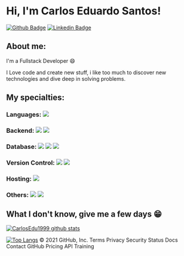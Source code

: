 # Hi, I'm Carlos Eduardo Santos!

[![Github Badge](https://img.shields.io/badge/-Github-000?style=flat-square&logo=Github&logoColor=white&link=https://github.com/peguimasid)](https://github.com/CarlosEdu1999)
[![Linkedin Badge](https://img.shields.io/badge/-LinkedIn-blue?style=flat-square&logo=Linkedin&logoColor=white&link=https://www.linkedin.com/in/carlos-eduardo-769b59208/)](https://www.linkedin.com/in/guilhermo-masid-494677b8/)


## About me:

I'm a Fullstack Developer :smile:

I Love code and create new stuff, i like too much to discover new technologies and dive deep in solving problems.

## My specialties:

### Languages: <img src="https://img.shields.io/badge/Java-ED8B00?style=for-the-badge&logo=java&logoColor=white" />


### Backend: <img src="https://img.shields.io/badge/Java-ED8B00?style=for-the-badge&logo=java&logoColor=white" />  <img src="https://img.shields.io/badge/Spring-6DB33F?style=for-the-badge&logo=spring&logoColor=white" />

### Database: <img src ="https://img.shields.io/badge/postgres-%23316192.svg?&style=for-the-badge&logo=postgresql&logoColor=white"/>  <img src ="https://img.shields.io/badge/MongoDB-%234ea94b.svg?&style=for-the-badge&logo=mongodb&logoColor=white"/> <img src ="https://img.shields.io/badge/MySQL-00000F?style=for-the-badge&logo=mysql&logoColor=white"/> 

### Version Control: <img src="https://img.shields.io/badge/git%20-F05032.svg?&style=for-the-badge&logo=git&logoColor=white"/> <img src="https://img.shields.io/badge/github%20-%23121011.svg?&style=for-the-badge&logo=github&logoColor=white"/> 
### Hosting: <img src="https://img.shields.io/badge/heroku%20-%23430098.svg?&style=for-the-badge&logo=heroku&logoColor=white"/> 
### Others: <img src="https://img.shields.io/badge/docker%20-%230db7ed.svg?&style=for-the-badge&logo=docker&logoColor=white"/> <img src="https://img.shields.io/badge/Postman-FF6C37?style=for-the-badge&logo=Postman&logoColor=white" />

## What I don't know, give me a few days 😁

[![CarlosEdu1999 github stats](https://github-readme-stats.vercel.app/api?username=CarlosEdu1999&show_icons=true&title_color=fff&icon_color=37aaff&text_color=f8f8f2&bg_color=171c24&count_private=true)](https://github.com/CarlosEdu1999)

[![Top Langs](https://github-readme-stats.vercel.app/api/top-langs/?username=CarlosEdu1999&layout=compact&title_color=fff&text_color=f8f8f2&hide=java&bg_color=171c24)](https://github.com/CarlosEdu1999)
© 2021 GitHub, Inc.
Terms
Privacy
Security
Status
Docs
Contact GitHub
Pricing
API
Training
